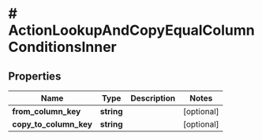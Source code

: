 # # ActionLookupAndCopyEqualColumnConditionsInner

## Properties

Name | Type | Description | Notes
------------ | ------------- | ------------- | -------------
**from_column_key** | **string** |  | [optional]
**copy_to_column_key** | **string** |  | [optional]

